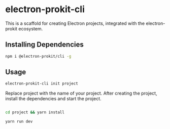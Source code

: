 # electron-prokit-cli

This is a scaffold for creating Electron projects, integrated with the electron-prokit ecosystem.

## Installing Dependencies

```bash
npm i @electron-prokit/cli -g
```

## Usage

```bash
electron-prokit-cli init project
```

Replace project with the name of your project. After creating the project, install the dependencies and start the project.

```bash

cd project && yarn install

yarn run dev

```
